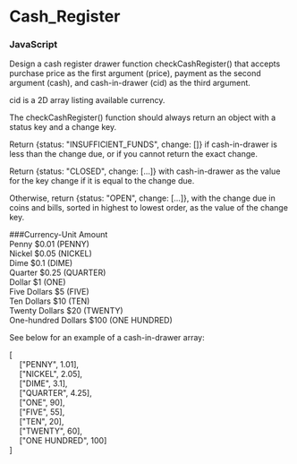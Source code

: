 # Cash_Register
### JavaScript


Design a cash register drawer function checkCashRegister() that accepts purchase price as the first argument (price), payment as the second argument (cash), and cash-in-drawer (cid) as the third argument.  

cid is a 2D array listing available currency.  
  
The checkCashRegister() function should always return an object with a status key and a change key.  
  
Return {status: "INSUFFICIENT_FUNDS", change: []} if cash-in-drawer is less than the change due, or if you cannot return the exact change.  
  
Return {status: "CLOSED", change: [...]} with cash-in-drawer as the value for the key change if it is equal to the change due.  
  
Otherwise, return {status: "OPEN", change: [...]}, with the change due in coins and bills, sorted in highest to lowest order, as the value of the change key.  
  
###Currency-Unit	Amount  
Penny	$0.01 (PENNY)  
Nickel	$0.05 (NICKEL)  
Dime	$0.1 (DIME)  
Quarter	$0.25 (QUARTER)  
Dollar	$1 (ONE)  
Five Dollars	$5 (FIVE)  
Ten Dollars	$10 (TEN)  
Twenty Dollars	$20 (TWENTY)  
One-hundred Dollars	$100 (ONE HUNDRED)  
  
See below for an example of a cash-in-drawer array:  
  
[  
&emsp;  ["PENNY", 1.01],  
&emsp;  ["NICKEL", 2.05],  
&emsp;  ["DIME", 3.1],  
&emsp;  ["QUARTER", 4.25],  
&emsp;  ["ONE", 90],  
&emsp;  ["FIVE", 55],  
&emsp;  ["TEN", 20],  
&emsp;  ["TWENTY", 60],  
&emsp;  ["ONE HUNDRED", 100]  
]
